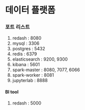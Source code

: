 # 데이터 플랫폼

### 포트 리스트
1. redash : 8080
1. mysql : 3306
1. postgres : 5432
1. redis : 6379
1. elasticsearch : 9200, 9300
1. kibana : 5601
1. spark-master : 8080, 7077, 6066
1. spark-worker : 8081
1. jupyterlab : 8888
#### BI tool
1. redash : 5000